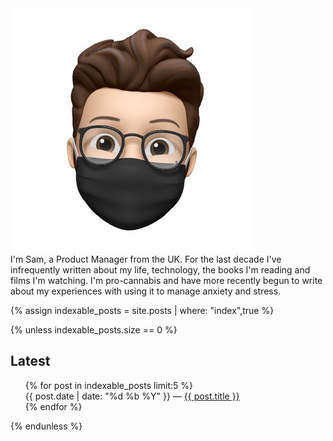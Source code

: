 --- 
---


<div class="avatar"><img src="assets/images/avatar.png"></div>

<div class="intro">I'm Sam, a Product Manager from the UK. For the last decade I've infrequently written about my life, technology, the books I'm reading and films I'm watching. I'm pro-cannabis and have more recently begun to write about my experiences with using it to manage anxiety and stress. </div>

{% assign indexable_posts = site.posts | where: "index",true %}

{% unless indexable_posts.size == 0 %}
## Latest
<ul>
{% for post in indexable_posts limit:5 %}
    <li style="list-style-type: none; margin: 0; padding: 0;">
      {{ post.date | date: "%d %b %Y" }} — <a href="{{ post.url }}">{{ post.title }}</a>
    </li>
{% endfor %}
</ul>
{% endunless %}
